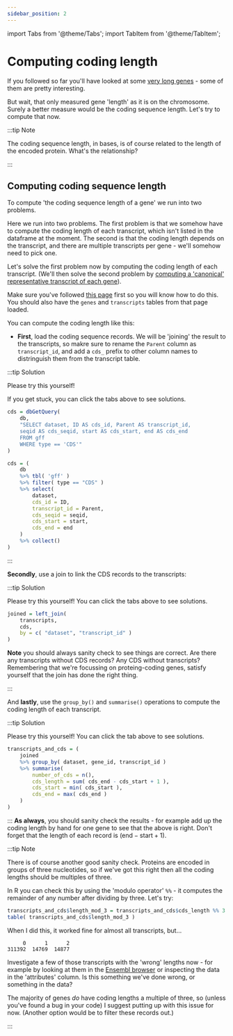 ```yaml
---
sidebar_position: 2
---
```


import Tabs from '@theme/Tabs';
import TabItem from '@theme/TabItem';

# Computing coding length

If you followed so far you'll have looked at some [very long genes](./001_long_genes_1.md) - some of them are pretty interesting.

But wait, that only measured gene 'length' as it is on the chromosome.  Surely a better measure would be the coding sequence length.  Let's try to compute that now.

:::tip Note

The coding sequence length, in bases, is of course related to the length of the encoded protein.  What's the
relationship?

:::

## Computing coding sequence length

To compute 'the coding sequence length of a gene' we run into two problems.

Here we run into two problems.  The first problem is that we somehow have to compute the coding length of each transcript, which isn't listed in the dataframe at the moment.  The second is that the coding length depends on the transcript, and there are multiple transcripts per gene - we'll somehow need to pick one.

Let's solve the first problem now by computing the coding length of each transcript.  (We'll then solve the second
problem by [computing a 'canonical' representative transcript of each gene](./003_canonical_transcripts.md)).

Make sure you've followed [this page](../004_filter_join_merge.md) first so you will know how to do this.  You should
also have the `genes` and `transcripts` tables from that page loaded.  

You can compute the coding length like this:

* **First**, load the coding sequence records.  We will be 'joining' the result to the transcripts, so makre sure to rename the `Parent` column as `transcript_id`, and add a `cds_` prefix to other column names to distringuish them from the transcript table.

:::tip Solution

<Tabs>
<TabItem value="hint" label="Don't show me!">

Please try this yourself!

If you get stuck, you can click the tabs above to see solutions.

</TabItem>

<TabItem value="R" label="R code">

```r
cds = dbGetQuery(
	db,
	"SELECT dataset, ID AS cds_id, Parent AS transcript_id,
	seqid AS cds_seqid, start AS cds_start, end AS cds_end
	FROM gff
	WHERE type == 'CDS'"
)
```
</TabItem>
<TabItem value = "dbplyr" label = "dbplyr code">

```r
cds = (
	db
	%>% tbl( 'gff' )
	%>% filter( type == "CDS" )
	%>% select(
		dataset,
		cds_id = ID,
		transcript_id = Parent,
		cds_seqid = seqid,
		cds_start = start,
		cds_end = end
	)
	%>% collect()
)
```

</TabItem>
</Tabs>

:::

**Secondly**, use a join to link the CDS records to the transcripts:

:::tip Solution

<Tabs>
<TabItem value="hint" label="Don't show me!">

Please try this yourself!  You can click the tabs above to see solutions.

</TabItem>

<TabItem value="R" label="R code">

```r
joined = left_join(
	transcripts,
	cds,
	by = c( "dataset", "transcript_id" )
)
```

**Note** you should always sanity check to see things are correct.
Are there any transcripts without CDS records?  Any CDS without transcripts?  Remembering that we're focussing on proteing-coding genes, satisfy yourself that the join has done the right thing.

</TabItem>
</Tabs>

:::

And **lastly**, use the `group_by()` and `summarise()` operations to compute the coding length of each transcript.

:::tip Solution

<Tabs>
<TabItem value="hint" label="Don't show me!">

Please try this yourself!  You can click the tab above to see solutions.

</TabItem>

<TabItem value="R" label="R code">

```r
transcripts_and_cds = (
	joined
	%>% group_by( dataset, gene_id, transcript_id )
	%>% summarise(
		number_of_cds = n(),
		cds_length = sum( cds_end - cds_start + 1 ),
		cds_start = min( cds_start ),
		cds_end = max( cds_end )
	)
)
```

</TabItem>
</Tabs>

:::
**As always**, you should sanity check the results - for example add up the coding length by hand for one gene to see that the above is right.  Don't forget that the length of each record is $(\text{end} - \text{start} + 1)$.

:::tip Note

There is of course another good sanity check.  Proteins are encoded in groups of three nucleotides, so if we've got this right then all the coding lengths should be multiples of three.

In R you can check this by using the 'modulo operator' `%%` - it computes the remainder of any number after dividing by three.  Let's try:

```r
transcripts_and_cds$length_mod_3 = transcripts_and_cds$cds_length %% 3
table( transcripts_and_cds$length_mod_3 )
```

When I did this, it worked fine for almost all transcripts, but...
```
     0      1      2 
311392  14769  14877
```

Investigate a few of those transcripts with the 'wrong' lengths now - for example by looking at them in the [Ensembl browser](https://www.ensembl.org) or inspecting the data in the 'attributes' column.  Is this something we've done wrong, or something in the data?

The majority of genes *do* have coding lengths a multiple of three, so (unless you've found a bug in your code) I suggest putting up with this issue for now.  (Another option would be to filter these records out.)

:::

